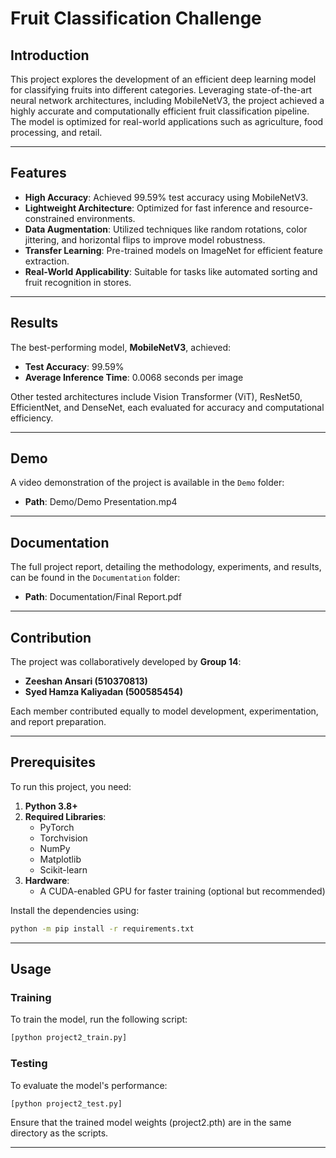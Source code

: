 # Fruit Classification Challenge

## Introduction
This project explores the development of an efficient deep learning model for classifying fruits into different categories. Leveraging state-of-the-art neural network architectures, including MobileNetV3, the project achieved a highly accurate and computationally efficient fruit classification pipeline. The model is optimized for real-world applications such as agriculture, food processing, and retail.

---

## Features
- **High Accuracy**: Achieved 99.59% test accuracy using MobileNetV3.
- **Lightweight Architecture**: Optimized for fast inference and resource-constrained environments.
- **Data Augmentation**: Utilized techniques like random rotations, color jittering, and horizontal flips to improve model robustness.
- **Transfer Learning**: Pre-trained models on ImageNet for efficient feature extraction.
- **Real-World Applicability**: Suitable for tasks like automated sorting and fruit recognition in stores.

---

## Results
The best-performing model, **MobileNetV3**, achieved:
- **Test Accuracy**: 99.59%
- **Average Inference Time**: 0.0068 seconds per image

Other tested architectures include Vision Transformer (ViT), ResNet50, EfficientNet, and DenseNet, each evaluated for accuracy and computational efficiency.

---

## Demo
A video demonstration of the project is available in the `Demo` folder:
- **Path**: Demo/Demo Presentation.mp4

---

## Documentation
The full project report, detailing the methodology, experiments, and results, can be found in the `Documentation` folder:
- **Path**: Documentation/Final Report.pdf

---

## Contribution
The project was collaboratively developed by **Group 14**:
- **Zeeshan Ansari (510370813)**
- **Syed Hamza Kaliyadan (500585454)**

Each member contributed equally to model development, experimentation, and report preparation.

---

## Prerequisites
To run this project, you need:
1. **Python 3.8+**
2. **Required Libraries**:
   - PyTorch
   - Torchvision
   - NumPy
   - Matplotlib
   - Scikit-learn
3. **Hardware**:
   - A CUDA-enabled GPU for faster training (optional but recommended)

Install the dependencies using:
```bash 
python -m pip install -r requirements.txt
```

---

## Usage
### Training
To train the model, run the following script:
```python 
[python project2_train.py]
```

### Testing
To evaluate the model's performance:
```python 
[python project2_test.py]
```

Ensure that the trained model weights (project2.pth) are in the same directory as the scripts.

---
